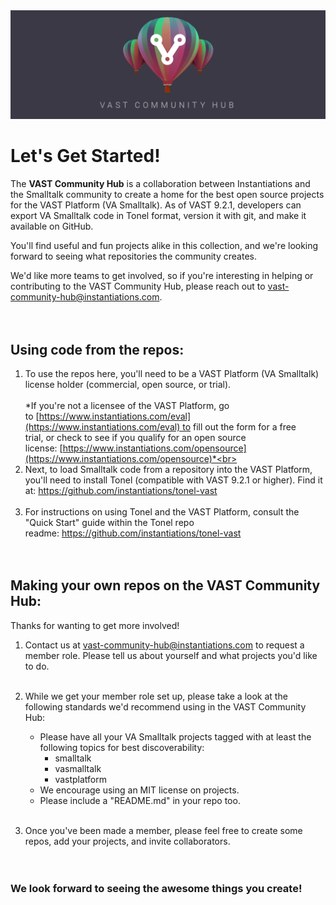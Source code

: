 <img alt="Retro Games Collage" src="assets/logo/vast-comm-hub-header.png">

# Let's Get Started!
The **VAST Community Hub** is a collaboration between Instantiations and the Smalltalk community to create a home for the best open source projects for the VAST Platform (VA Smalltalk). As of VAST 9.2.1, developers can export VA Smalltalk code in Tonel format, version it with git, and make it available on GitHub.

You'll find useful and fun projects alike in this collection, and we're looking forward to seeing what repositories the community creates.

We'd like more teams to get involved, so if you're interesting in helping or contributing to the VAST Community Hub, please reach out to vast-community-hub@instantiations.com.<br><br>
 
## Using code from the repos:

1. To use the repos here, you'll need to be a VAST Platform (VA Smalltalk) license holder (commercial, open source, or trial).
<br><br>
*If you're not a licensee of the VAST Platform, go to [https://www.instantiations.com/eval](https://www.instantiations.com/eval) to fill out the form for a free trial, or check to see if you qualify for an open source license: [https://www.instantiations.com/opensource](https://www.instantiations.com/opensource)*<br><br>
2. Next, to load Smalltalk code from a repository into the VAST Platform, you'll need to install Tonel (compatible with VAST 9.2.1 or higher). Find it at: https://github.com/instantiations/tonel-vast <br><br>
3. For instructions on using Tonel and the VAST Platform, consult the "Quick Start" guide within the Tonel repo readme: https://github.com/instantiations/tonel-vast <br><br>
 
 
## Making your own repos on the VAST Community Hub:

Thanks for wanting to get more involved!

1. Contact us at vast-community-hub@instantiations.com to request a member role. Please tell us about yourself and what projects you'd like to do.<br><br>

2. While we get your member role set up, please take a look at the following standards we'd recommend using in the VAST Community Hub:
   * Please have all your VA Smalltalk projects tagged with at least the following topics for best discoverability:
     * smalltalk
     * vasmalltalk
     * vastplatform 
   * We encourage using an MIT license on projects.
   * Please include a "README.md" in your repo too.<br><br>

3. Once you've been made a member, please feel free to create some repos, add your projects, and invite collaborators.<br><br>
 
### We look forward to seeing the awesome things you create!
